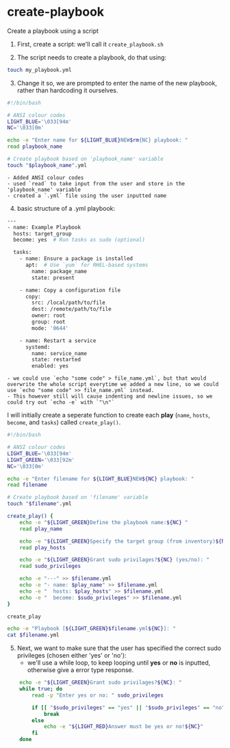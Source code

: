 # create-playbook
Create a playbook using a script

1. First, create a script:
we'll call it `create_playbook.sh`

2. The script needs to create a playbook, do that using: 
```bash
touch my_playbook.yml
```

3. Change it so, we are prompted to enter the name of the new playbook, rather than hardcoding it ourselves.
```bash
#!/bin/bash

# ANSI colour codes
LIGHT_BLUE='\033[94m'
NC='\033[0m'

echo -e "Enter name for ${LIGHT_BLUE}NEW$rm{NC} playbook: "
read playbook_name

# Create playbook based on 'playbook_name' variable
touch "$playbook_name".yml
```
    - Added ANSI colour codes
    - used `read` to take input from the user and store in the 'playbook_name' variable
    - created a `.yml` file using the user inputted name 

4. basic structure of a .yml playbook:
```bash
---
- name: Example Playbook
  hosts: target_group
  become: yes  # Run tasks as sudo (optional)

  tasks:
    - name: Ensure a package is installed
      apt:  # Use `yum` for RHEL-based systems
        name: package_name
        state: present

    - name: Copy a configuration file
      copy:
        src: /local/path/to/file
        dest: /remote/path/to/file
        owner: root
        group: root
        mode: '0644'

    - name: Restart a service
      systemd:
        name: service_name
        state: restarted
        enabled: yes

```
    - we could use `echo "some code" > file_name.yml`, but that would overwrite the whole script everytime we added a new line, so we could use `echo "some code" >> file_name.yml` instead.
    - This however still will cause indenting and newline issues, so we could try out `echo -e` with `"\n"`

I will initially create a seperate function to create each **play** (`name`, `hosts`, `become`, and `tasks`) called `create_play()`.

```bash
#!/bin/bash

# ANSI colour codes
LIGHT_BLUE='\033[94m'
LIGHT_GREEN='\033[92m'
NC='\033[0m'

echo -e "Enter filename for ${LIGHT_BLUE}NEW${NC} playbook: "
read filename

# Create playbook based on 'filename' variable
touch "$filename".yml

create_play() {
    echo -e "${LIGHT_GREEN}Define the playbook name:${NC} "
    read play_name

    echo -e "${LIGHT_GREEN}Specify the target group (from inventory)${NC}: "
    read play_hosts

    echo -e "${LIGHT_GREEN}Grant sudo privilages?${NC} (yes/no): "
    read sudo_privileges

    echo -e "---" >> $filename.yml
    echo -e "- name: $play_name" >> $filename.yml
    echo -e "  hosts: $play_hosts" >> $filename.yml
    echo -e "  become: $sudo_privileges" >> $filename.yml
}

create_play

echo -e "Playbook [${LIGHT_GREEN}$filename.yml${NC}]: "
cat $filename.yml
```

5. Next, we want to make sure that the user has specified the correct sudo privileges (chosen either 'yes' or 'no'):
    - we'll use a while loop, to keep looping until **yes** or **no** is inputted, otherwise give a error type response.
```bash
    echo -e "${LIGHT_GREEN}Grant sudo privilages?${NC}: "
    while true; do
        read -p "Enter yes or no: " sudo_privileges

        if [[ "$sudo_privileges" == "yes" || "$sudo_privileges" == "no" ]]; then
            break
        else
            echo -e "${LIGHT_RED}Answer must be yes or no!${NC}"
        fi
    done
```
